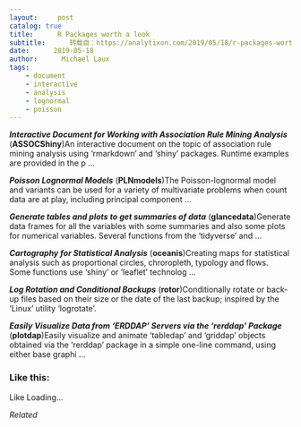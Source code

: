 ```yaml
---
layout:     post
catalog: true
title:      R Packages worth a look
subtitle:      转载自：https://analytixon.com/2019/05/18/r-packages-worth-a-look-1520/
date:      2019-05-18
author:      Michael Laux
tags:
    - document
    - interactive
    - analysis
    - lognormal
    - poisson
---
```


***Interactive Document for Working with Association Rule Mining Analysis*** (**ASSOCShiny**)An interactive document on the topic of association rule mining analysis using ‘rmarkdown’ and ‘shiny’ packages. Runtime examples are provided in the p …

***Poisson Lognormal Models*** (**PLNmodels**)The Poisson-lognormal model and variants can be used for a variety of multivariate problems when count data are at play, including principal component …

***Generate tables and plots to get summaries of data*** (**glancedata**)Generate data frames for all the variables with some summaries and also some plots for numerical variables. Several functions from the ‘tidyverse’ and …

***Cartography for Statistical Analysis*** (**oceanis**)Creating maps for statistical analysis such as proportional circles, chroropleth, typology and flows. Some functions use ‘shiny’ or ‘leaflet’ technolog …

***Log Rotation and Conditional Backups*** (**rotor**)Conditionally rotate or back-up files based on their size or the date of the last backup; inspired by the ‘Linux’ utility ‘logrotate’.

***Easily Visualize Data from ‘ERDDAP’ Servers via the ‘rerddap’ Package*** (**plotdap**)Easily visualize and animate ‘tabledap’ and ‘griddap’ objects obtained via the ‘rerddap’ package in a simple one-line command, using either base graphi …





### Like this:

Like Loading...


*Related*

